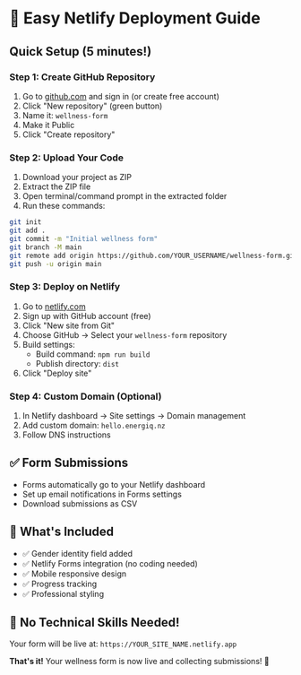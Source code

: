 # 🚀 Easy Netlify Deployment Guide

## Quick Setup (5 minutes!)

### Step 1: Create GitHub Repository
1. Go to [github.com](https://github.com) and sign in (or create free account)
2. Click "New repository" (green button)
3. Name it: `wellness-form` 
4. Make it Public
5. Click "Create repository"

### Step 2: Upload Your Code
1. Download your project as ZIP
2. Extract the ZIP file
3. Open terminal/command prompt in the extracted folder
4. Run these commands:
```bash
git init
git add .
git commit -m "Initial wellness form"
git branch -M main
git remote add origin https://github.com/YOUR_USERNAME/wellness-form.git
git push -u origin main
```

### Step 3: Deploy on Netlify
1. Go to [netlify.com](https://netlify.com) 
2. Sign up with GitHub account (free)
3. Click "New site from Git"
4. Choose GitHub → Select your `wellness-form` repository
5. Build settings:
   - Build command: `npm run build`
   - Publish directory: `dist`
6. Click "Deploy site"

### Step 4: Custom Domain (Optional)
1. In Netlify dashboard → Site settings → Domain management
2. Add custom domain: `hello.energiq.nz`
3. Follow DNS instructions

## ✅ Form Submissions
- Forms automatically go to your Netlify dashboard
- Set up email notifications in Forms settings
- Download submissions as CSV

## 🎯 What's Included
- ✅ Gender identity field added
- ✅ Netlify Forms integration (no coding needed)
- ✅ Mobile responsive design
- ✅ Progress tracking
- ✅ Professional styling

## 🔧 No Technical Skills Needed!
Your form will be live at: `https://YOUR_SITE_NAME.netlify.app`

**That's it!** Your wellness form is now live and collecting submissions! 🎉